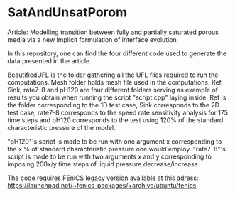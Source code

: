 # SatAndUnsatPorom
Article: Modelling transition between fully and partially saturated porous media via a new implicit formulation of interface evolution


In this repository, one can find the four different code used to generate the data presented in the article.

BeautifiedUFL is the folder gathering all the UFL files required to run the computations.
Mesh folder holds mesh file used in the computations.
Ref, Sink, rate7-8 and pH120 are four different folders serving as example of results you obtain when running the script "script.cpp" laying inside.
Ref is the folder corresponding to the 1D test case, Sink corresponds to the 2D test case, rate7-8 corresponds to the speed rate sensitivity analysis for 175 time steps and pH120 corresponds to the test using 120% of the standard characteristic pressure of the model.

"pH120"'s script is made to be run with one argument x corresponding to the x % of standard characteristic pressure one would employ.
"rate7-8"'s script is made to be run with two arguments x and y corresponding to imposing 200x/y time steps of liquid pressure decrease/increase. 

The code requires FEniCS legacy version available at this adress:
https://launchpad.net/~fenics-packages/+archive/ubuntu/fenics


